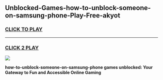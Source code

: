 
## Unblocked-Games-how-to-unblock-someone-on-samsung-phone-Play-Free-akyot
<h3>
<a href="https://premium76.site?title=how-to-unblock-someone-on-samsung-phone&ref=20M">CLICK TO PLAY</a></h3>
<hr>

<h3>
<a href="https://premium76.site?title=how-to-unblock-someone-on-samsung-phone&ref=20M">CLICK 2 PLAY</a>
  
</h3>

<a href="https://premium76.site?title=how-to-unblock-someone-on-samsung-phone&ref=19M"><img src="https://clearcache.store/games.png"></a>


**how-to-unblock-someone-on-samsung-phone games unblocked: Your Gateway to Fun and Accessible Online Gaming**

